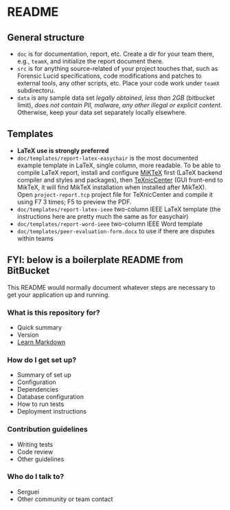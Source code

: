 # README #

## General structure ##

* `doc` is for documentation, report, etc. Create a dir for your team there, e.g., `teamX`, and initialize the report document there.
* `src` is for anything source-related of your project touches that, such as Forensic Lucid specifications, code modifications and patches to external tools, any other scripts, etc. Place your code work under `teamX` subdirectoru.
* `data` is any sample data set *legally obtained*, *less than 2GB* (bitbucket limit), *does not contain PII, malware, any other illegal or explicit content*. Otherwise, keep your data set separately locally elsewhere.

## Templates ##

* **LaTeX use is strongly preferred**
* `doc/templates/report-latex-easychair` is the most documented example template in LaTeX, single column, more readable. To be able to compile LaTeX report, install and configure [MiKTeX](miktex.org) first (LaTeX backend compiler and styles and packages), then [TeXnicCenter](texniccenter.org) (GUI front-end to MikTeX, it will find MikTeX installation when installed after MikTeX). Open `project-report.tcp` project file for TeXnicCenter and compile it using F7 3 times; F5 to preview the PDF.
* `doc/templates/report-latex-ieee` two-column IEEE LaTeX template (the instructions here are pretty much the same as for easychair) 
* `doc/templates/report-word-ieee` two-column IEEE Word template
* `doc/templates/peer-evaluation-form.docx` to use if there are disputes within teams

## FYI: below is a boilerplate README from BitBucket ##

This README would normally document whatever steps are necessary to get your application up and running.

### What is this repository for? ###

* Quick summary
* Version
* [Learn Markdown](https://bitbucket.org/tutorials/markdowndemo)

### How do I get set up? ###

* Summary of set up
* Configuration
* Dependencies
* Database configuration
* How to run tests
* Deployment instructions

### Contribution guidelines ###

* Writing tests
* Code review
* Other guidelines

### Who do I talk to? ###

* Serguei
* Other community or team contact